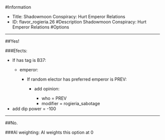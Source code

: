 #Information
 - Title: Shadowmoon Conspiracy: Hurt Emperor Relations
 - ID: flavor_rogieria.26
#Description
Shadowmoon Conspiracy: Hurt Emperor Relations
#Options

___
##Yes!

###Efects:<ul><li>If has tag is B37:</li><ul><li>emperor:</li><ul><li>If random elector has preferred emperor is PREV:</li><ul><li>add opinion:</li><ul><li>who = PREV</li><li>modifier = rogieria_sabotage</li></ul></ul></ul></ul><li>add dip power = -100</li></ul>

___
##No.

###AI weighting:
AI weights this option at 0

